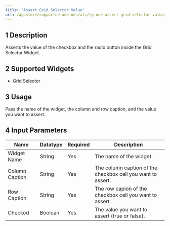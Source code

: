 ```yaml
---
title: "Assert Grid Selector Value"
url: /appstore/supported-add-ons/ats/rg-one-assert-grid-selector-value/
---
```


## 1 Description

Asserts the value of the checkbox and the radio button inside the Grid Selector Widget.

## 2 Supported Widgets

* Grid Selector

## 3 Usage

Pass the name of the widget, the column and row caption, and the value you want to assert.

## 4 Input Parameters

Name | Datatype | Required | Description
---- | -------- | ------- |---------------
Widget Name | String | Yes | The name of the widget.
Column Caption | String | Yes | The column caption of the checkbox cell you want to assert.
Row Caption | String | Yes | The row capion of the checkbox cell you want to assert.
Checked | Boolean | Yes | The value you want to assert (true or false).
